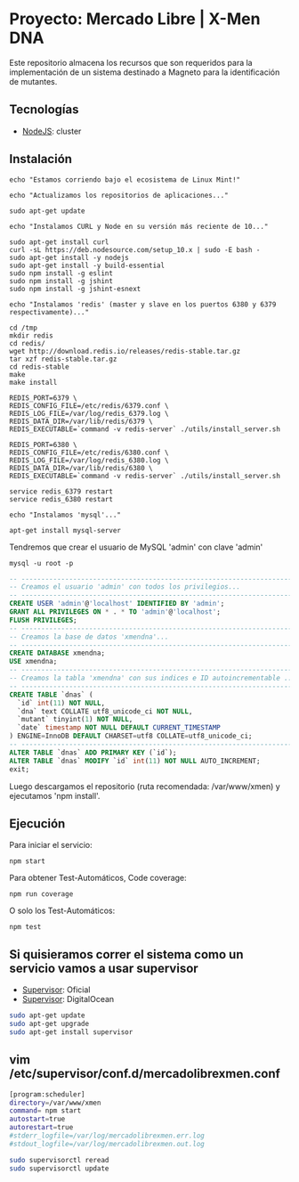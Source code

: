 # Proyecto: Mercado Libre | X-Men DNA #

Este repositorio almacena los recursos que son requeridos para la implementación de un sistema destinado a Magneto para la identificación de mutantes.

## Tecnologías ##

* [NodeJS](https://nodejs.org/es/): cluster

## Instalación ##

```console
echo "Estamos corriendo bajo el ecosistema de Linux Mint!"

echo "Actualizamos los repositorios de aplicaciones..."

sudo apt-get update

echo "Instalamos CURL y Node en su versión más reciente de 10..."

sudo apt-get install curl
curl -sL https://deb.nodesource.com/setup_10.x | sudo -E bash -
sudo apt-get install -y nodejs
sudo apt-get install -y build-essential
sudo npm install -g eslint
sudo npm install -g jshint
sudo npm install -g jshint-esnext

echo "Instalamos 'redis' (master y slave en los puertos 6380 y 6379 respectivamente)..."

cd /tmp
mkdir redis
cd redis/
wget http://download.redis.io/releases/redis-stable.tar.gz
tar xzf redis-stable.tar.gz
cd redis-stable
make
make install

REDIS_PORT=6379 \
REDIS_CONFIG_FILE=/etc/redis/6379.conf \
REDIS_LOG_FILE=/var/log/redis_6379.log \
REDIS_DATA_DIR=/var/lib/redis/6379 \
REDIS_EXECUTABLE=`command -v redis-server` ./utils/install_server.sh

REDIS_PORT=6380 \
REDIS_CONFIG_FILE=/etc/redis/6380.conf \
REDIS_LOG_FILE=/var/log/redis_6380.log \
REDIS_DATA_DIR=/var/lib/redis/6380 \
REDIS_EXECUTABLE=`command -v redis-server` ./utils/install_server.sh

service redis_6379 restart
service redis_6380 restart

echo "Instalamos 'mysql'..."

apt-get install mysql-server
```

Tendremos que crear el usuario de MySQL 'admin' con clave 'admin'

```console
mysql -u root -p
```

```sql
-- ---------------------------------------------------------------------
-- Creamos el usuario 'admin' con todos los privilegios...
-- ---------------------------------------------------------------------
CREATE USER 'admin'@'localhost' IDENTIFIED BY 'admin';
GRANT ALL PRIVILEGES ON * . * TO 'admin'@'localhost';
FLUSH PRIVILEGES;
-- ---------------------------------------------------------------------
-- Creamos la base de datos 'xmendna'...
-- ---------------------------------------------------------------------
CREATE DATABASE xmendna;
USE xmendna;
-- ---------------------------------------------------------------------
-- Creamos la tabla 'xmendna' con sus indices e ID autoincrementable ...
-- ---------------------------------------------------------------------
CREATE TABLE `dnas` (
  `id` int(11) NOT NULL,
  `dna` text COLLATE utf8_unicode_ci NOT NULL,
  `mutant` tinyint(1) NOT NULL,
  `date` timestamp NOT NULL DEFAULT CURRENT_TIMESTAMP
) ENGINE=InnoDB DEFAULT CHARSET=utf8 COLLATE=utf8_unicode_ci;
-- ---------------------------------------------------------------------
ALTER TABLE `dnas` ADD PRIMARY KEY (`id`);
ALTER TABLE `dnas` MODIFY `id` int(11) NOT NULL AUTO_INCREMENT;
exit;
```

Luego descargamos el repositorio (ruta recomendada: /var/www/xmen) y ejecutamos 'npm install'.

## Ejecución ##

Para iniciar el servicio:

```console
npm start
```

Para obtener Test-Automáticos, Code coverage:

```console
npm run coverage
```

O solo los Test-Automáticos:

```console
npm test
```

## Si quisieramos correr el sistema como un servicio vamos a usar supervisor ##
* [Supervisor](http://supervisord.org/installing.html): Oficial
* [Supervisor](https://www.digitalocean.com/community/tutorials/how-to-install-and-manage-supervisor-on-ubuntu-and-debian-vps): DigitalOcean

```bash
sudo apt-get update
sudo apt-get upgrade
sudo apt-get install supervisor
```

## vim /etc/supervisor/conf.d/mercadolibrexmen.conf ##
```bash
[program:scheduler]
directory=/var/www/xmen
command= npm start
autostart=true
autorestart=true
#stderr_logfile=/var/log/mercadolibrexmen.err.log
#stdout_logfile=/var/log/mercadolibrexmen.out.log
```

```bash
sudo supervisorctl reread
sudo supervisorctl update
```
